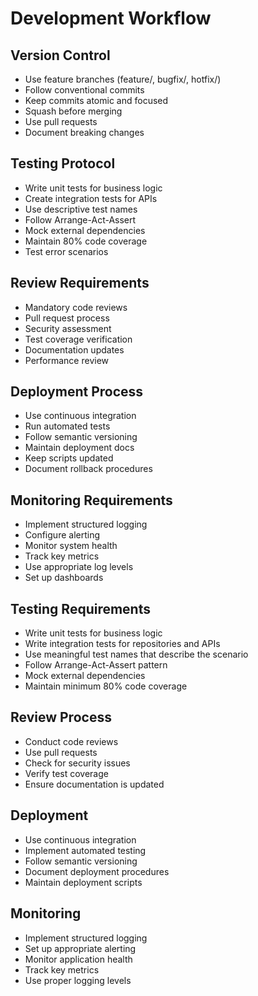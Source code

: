 # Development Workflow

## Version Control
- Use feature branches (feature/, bugfix/, hotfix/)
- Follow conventional commits
- Keep commits atomic and focused
- Squash before merging
- Use pull requests
- Document breaking changes

## Testing Protocol
- Write unit tests for business logic
- Create integration tests for APIs
- Use descriptive test names
- Follow Arrange-Act-Assert
- Mock external dependencies
- Maintain 80% code coverage
- Test error scenarios

## Review Requirements
- Mandatory code reviews
- Pull request process
- Security assessment
- Test coverage verification
- Documentation updates
- Performance review

## Deployment Process
- Use continuous integration
- Run automated tests
- Follow semantic versioning
- Maintain deployment docs
- Keep scripts updated
- Document rollback procedures

## Monitoring Requirements
- Implement structured logging
- Configure alerting
- Monitor system health
- Track key metrics
- Use appropriate log levels
- Set up dashboards

## Testing Requirements
- Write unit tests for business logic
- Write integration tests for repositories and APIs
- Use meaningful test names that describe the scenario
- Follow Arrange-Act-Assert pattern
- Mock external dependencies
- Maintain minimum 80% code coverage

## Review Process
- Conduct code reviews
- Use pull requests
- Check for security issues
- Verify test coverage
- Ensure documentation is updated

## Deployment
- Use continuous integration
- Implement automated testing
- Follow semantic versioning
- Document deployment procedures
- Maintain deployment scripts

## Monitoring
- Implement structured logging
- Set up appropriate alerting
- Monitor application health
- Track key metrics
- Use proper logging levels

